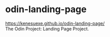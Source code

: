 # odin-landing-page
https://kenesuexe.github.io/odin-landing-page/  
The Odin Project: Landing Page Project. 
